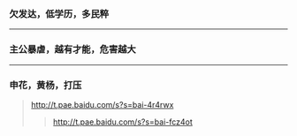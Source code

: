 ### 欠发达，低学历，多民粹
---
### 主公暴虐，越有才能，危害越大
---
### 申花，黄杨，打压
>http://t.pae.baidu.com/s?s=bai-4r4rwx
>>http://t.pae.baidu.com/s?s=bai-fcz4ot